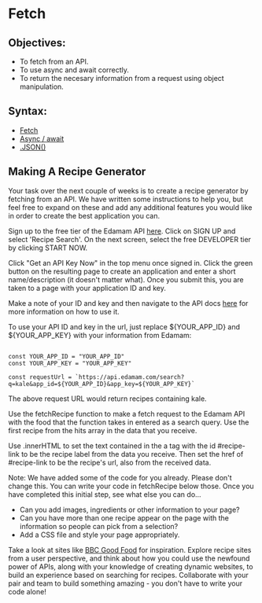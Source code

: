 # Fetch

## Objectives:

- To fetch from an API.
- To use async and await correctly.
- To return the necesary information from a request using object manipulation.

## Syntax:

- [Fetch](https://developer.mozilla.org/en-US/docs/Web/API/Fetch_API/Using_Fetch)
- [Async / await](https://developer.mozilla.org/en-US/docs/Learn/JavaScript/Asynchronous/Async_await)
- [.JSON()](https://developer.mozilla.org/en-US/docs/Learn/JavaScript/Objects/JSON)

## Making A Recipe Generator

Your task over the next couple of weeks is to create a recipe generator by fetching from an API. We have written some instructions to help you, but feel free to expand on these and add any additional features you would like in order to create the best application you can.

Sign up to the free tier of the Edamam API [here](https://developer.edamam.com/). Click on SIGN UP and select 'Recipe Search'. On the next screen, select the free DEVELOPER tier by clicking START NOW.

Click "Get an API Key Now" in the top menu once signed in. Click the green button on the resulting page to create an application and enter a short name/description (it doesn't matter what). Once you submit this, you are taken to a page with your application ID and key.

Make a note of your ID and key and then navigate to the API docs [here](https://developer.edamam.com/edamam-docs-recipe-api) for more information on how to use it.

To use your API ID and key in the url, just replace ${YOUR_APP_ID} and ${YOUR_APP_KEY} with your information from Edamam:

```

const YOUR_APP_ID = "YOUR_APP_ID"
const YOUR_APP_KEY = "YOUR_APP_KEY"

const requestUrl = `https://api.edamam.com/search?q=kale&app_id=${YOUR_APP_ID}&app_key=${YOUR_APP_KEY}`

```

The above request URL would return recipes containing kale.

Use the fetchRecipe function to make a fetch request to the Edamam API with the food that the function takes in entered as a search query. Use the first recipe from the hits array in the data that you receive.

Use .innerHTML to set the text contained in the a tag with the id #recipe-link to be the recipe label from the data you receive. Then set the href of #recipe-link to be the recipe's url, also from the received data.

Note: We have added some of the code for you already. Please don't change this. You can write your code in fetchRecipe below those. Once you have completed this initial step, see what else you can do...

- Can you add images, ingredients or other information to your page?
- Can you have more than one recipe appear on the page with the information so people can pick from a selection?
- Add a CSS file and style your page appropriately.

Take a look at sites like [BBC Good Food](https://www.bbcgoodfood.com/) for inspiration. Explore recipe sites from a user perspective, and think about how you could use the newfound power of APIs, along with your knowledge of creating dynamic websites, to build an experience based on searching for recipes. Collaborate with your pair and team to build something amazing - you don't have to write your code alone!
